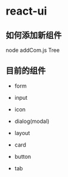# react-ui

## 如何添加新组件

node addCom.js Tree

## 目前的组件

- form

- input

- icon

- dialog(modal)

- layout

- card

- button

- tab

